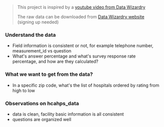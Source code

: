 > This project is inspired by a [youtube video from Data Wizardry](https://www.youtube.com/watch?v=6YwwHfxAfZI&list=PLGjBYLuhsuwdmh_gnMs_56t22P8L2vW72&index=3)
>
> The raw data can be downloaded from [Data Wizardry website](https://datawizardry.academy/hcahps-patient-satisfaction-dashboard/) (signing up needed)

### Understand the data
- Field information is consistent or not, for example telephone number, measurement_id vs question
- What's answer percentage and what's survey response rate percentage, and how are they calculated?

### What we want to get from the data?
- In a specific zip code, what's the list of hospitals ordered by rating from high to low

### Observations on hcahps_data
- data is clean, facility basic information is all consistent
- questions are organized well
